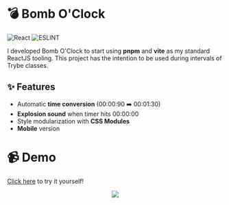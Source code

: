 # 💣 Bomb O'Clock
![React](https://img.shields.io/badge/react-%2320232a.svg?style=for-the-badge&logo=react&logoColor=%2361DAFB) ![ESLINT](https://img.shields.io/badge/eslint-3A33D1?style=for-the-badge&logo=eslint&logoColor=white)

I developed Bomb O'Clock to start using **pnpm** and **vite** as my standard ReactJS tooling. This project has the intention to be used during intervals of Trybe classes.

## ✨ Features
- Automatic **time conversion** (00:00:90 ➡️ 00:01:30)
- **Explosion sound** when timer hits 00:00:00
- Style modularization with **CSS Modules**
- **Mobile** version

# 📹 Demo
[Click here](https://cadavanaugh.github.io/Bomb-O-Clock/ "Bomb O'Clock Github Pages") to try it yourself!

<p align='center'>
  <img src='./src/images/Mobile Demo.webp'>
</p>